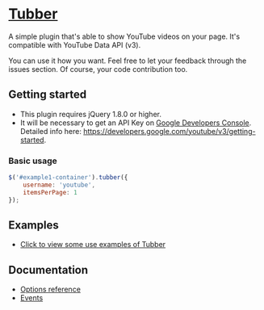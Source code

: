 # [Tubber]()

A simple plugin that's able to show YouTube videos on your page. It's compatible with YouTube Data API (v3).

You can use it how you want. Feel free to let your feedback through the issues section. Of course, your code contribution too.

## Getting started

- This plugin requires jQuery 1.8.0 or higher.
- It will be necessary to get an API Key on [Google Developers Console](https://console.developers.google.com/). Detailed info here: https://developers.google.com/youtube/v3/getting-started.

### Basic usage

```javascript
$('#example1-container').tubber({
	username: 'youtube',
	itemsPerPage: 1
});
```

## Examples

- [Click to view some use examples of Tubber](Documentation.md#options-reference)

## Documentation

- [Options reference](Documentation.md#options-reference)
- [Events](Documentation.md#events)
